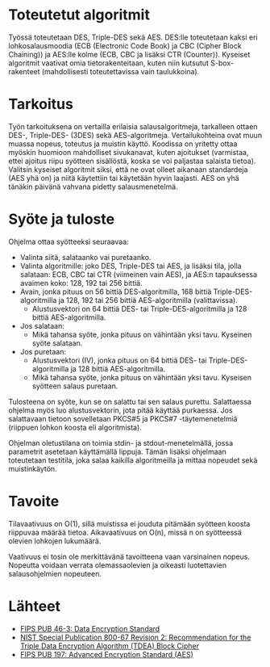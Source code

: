 # Toteutetut algoritmit
Työssä toteutetaan DES, Triple-DES sekä AES. DES:lle toteutetaan kaksi eri lohkosalausmoodia (ECB (Electronic Code Book) ja CBC (Cipher Block Chaining)) ja AES:lle kolme (ECB, CBC ja lisäksi CTR (Counter)). Kyseiset algoritmit vaativat omia tietorakenteitaan, kuten niin kutsutut S-box-rakenteet (mahdollisesti toteutettavissa vain taulukkoina).

# Tarkoitus
Työn tarkoituksena on vertailla erilaisia salausalgoritmeja, tarkalleen ottaen DES-, Triple-DES- (3DES) sekä AES-algoritmeja. Vertailukohteina ovat muun muassa nopeus, toteutus ja muistin käyttö. Koodissa on yritetty ottaa myöskin huomioon mahdolliset sivukanavat, kuten ajoitukset (varmistaa, ettei ajoitus riipu syötteen sisällöstä, koska se voi paljastaa salaista tietoa). Valitsin kyseiset algoritmit siksi, että ne ovat olleet aikanaan standardeja (AES yhä on) ja niitä käytettiin tai käytetään hyvin laajasti. AES on yhä tänäkin päivänä vahvana pidetty salausmenetelmä.

# Syöte ja tuloste
Ohjelma ottaa syötteeksi seuraavaa:

* Valinta siitä, salataanko vai puretaanko.
* Valinta algoritmille: joko DES, Triple-DES tai AES, ja lisäksi tila, jolla salataan: ECB, CBC tai CTR (viimeinen vain AES), ja AES:n tapauksessa avaimen koko: 128, 192 tai 256 bittiä.
* Avain, jonka pituus on 56 bittiä DES-algoritmilla, 168 bittiä Triple-DES-algoritmilla ja 128, 192 tai 256 bittiä AES-algoritmilla (valittavissa).
  * Alustusvektori on 64 bittiä DES- tai Triple-DES-algoritmilla ja 128 bittiä AES-algoritmilla.
* Jos salataan:
  * Mikä tahansa syöte, jonka pituus on vähintään yksi tavu. Kyseinen syöte salataan.
* Jos puretaan:
  * Alustusvektori (IV), jonka pituus on 64 bittiä DES- tai Triple-DES-algoritmilla ja 128 bittiä AES-algoritmilla.
  * Mikä tahansa syöte, jonka pituus on vähintään yksi tavu. Kyseisen syötteen salaus puretaan.

Tulosteena on syöte, kun se on salattu tai sen salaus purettu. Salattaessa ohjelma myös luo alustusvektorin, jota pitää käyttää purkaessa. Jos salattavaan tietoon sovelletaan PKCS#5 ja PKCS#7 -täytemenetelmiä (riippuen lohkon koosta eli algoritmista).

Ohjelman oletustilana on toimia stdin- ja stdout-menetelmällä, jossa parametrit asetetaan käyttämällä lippuja. Tämän lisäksi ohjelmaan toteutetaan testitila, joka salaa kaikilla algoritmeilla ja mittaa nopeudet sekä muistinkäytön.

# Tavoite
Tilavaativuus on O(1), sillä muistissa ei jouduta pitämään syötteen koosta riippuvaa määrää tietoa. Aikavaativuus on O(n), missä n on syötteessä olevien lohkojen lukumäärä.

Vaativuus ei tosin ole merkittävänä tavoitteena vaan varsinainen nopeus. Nopeutta voidaan verrata olemassaolevien ja oikeasti luotettavien salausohjelmien nopeuteen.

# Lähteet
* [FIPS PUB 46-3: Data Encryption Standard](
  http://csrc.nist.gov/publications/fips/fips46-3/fips46-3.pdf)
* [NIST Special Publication 800-67 Revision 2: Recommendation for the Triple Data Encryption Algorithm (TDEA) Block Cipher](
  https://nvlpubs.nist.gov/nistpubs/SpecialPublications/NIST.SP.800-67r2.pdf)
* [FIPS PUB 197: Advanced Encryption Standard (AES)](
  https://nvlpubs.nist.gov/nistpubs/fips/nist.fips.197.pdf)



